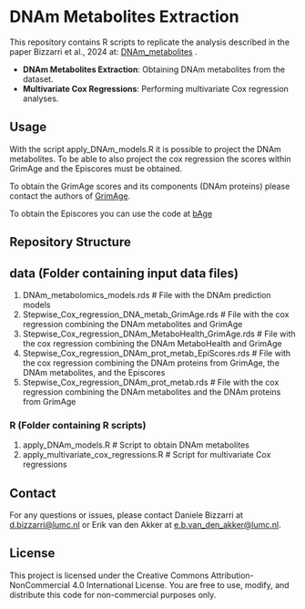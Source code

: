 # DNAm Metabolites Extraction

This repository contains R scripts to replicate the analysis described in the paper Bizzarri et al., 2024 at: [DNAm_metabolites](https://pubmed.ncbi.nlm.nih.gov/39154540/) .

- **DNAm Metabolites Extraction**: Obtaining DNAm metabolites from the dataset.
- **Multivariate Cox Regressions**: Performing multivariate Cox regression analyses.

## Usage
With the script apply_DNAm_models.R  it is possible to project the DNAm metabolites.
To be able to also project the cox regression the scores within GrimAge and the Episcores must be obtained.

To obtain the GrimAge scores and its components (DNAm proteins) please contact the authors of [GrimAge](https://www.ncbi.nlm.nih.gov/pmc/articles/PMC6366976/).

To obtain the Episcores you can use the code at [bAge](https://github.com/elenabernabeu/cage_bage/tree/main/bage_predictor)

## Repository Structure

## data (Folder containing input data files)
1) DNAm_metabolomics_models.rds    # File with the DNAm prediction models
2) Stepwise_Cox_regression_DNA_metab_GrimAge.rds   # File with the cox regression combining the DNAm metabolites and GrimAge
3) Stepwise_Cox_regression_DNAm_MetaboHealth_GrimAge.rds   # File with the cox regression combining the DNAm MetaboHealth and GrimAge
4) Stepwise_Cox_regression_DNAm_prot_metab_EpiScores.rds  # File with the cox regression combining the DNAm proteins from GrimAge, the DNAm metabolites, and the Episcores
5) Stepwise_Cox_regression_DNAm_prot_metab.rds  # File with the cox regression combining the DNAm metabolites and the DNAm proteins from GrimAge
### R (Folder containing R scripts)
1) apply_DNAm_models.R             # Script to obtain DNAm metabolites
2) apply_multivariate_cox_regressions.R   # Script for multivariate Cox regressions

   
## Contact
For any questions or issues, please contact Daniele Bizzarri at d.bizzarri@lumc.nl or Erik van den Akker at e.b.van_den_akker@lumc.nl.

## License
This project is licensed under the Creative Commons Attribution-NonCommercial 4.0 International License. You are free to use, modify, and distribute this code for non-commercial purposes only.
